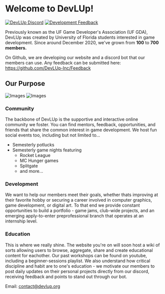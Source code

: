 # Welcome to DevLUp!

[![DevLUp Discord](https://img.shields.io/discord/521957275204845578?color=7289dA&label=DevLUp%20UF%20Discord&logo=discord&logoColor=white)]([https://discord.gg/3pmt6vCKeX](https://devlup.org/r/discord))
[![Development Feedback](https://img.shields.io/badge/Development-Feedback-informational?style=flat&logo=github&logoColor=white&color=3cad0f)](https://github.com/DevLUp-Inc/Feedback)

Previously known as the UF Game Developer's Association (UF GDA), DevLUp was created by University of Florida students interested in game development. Since around December 2020, we've grown from **100** to **700 members.**

On Github, we are developing our website and a discord bot that our members can use. Any feedback can be submitted here: https://github.com/DevLUp-Inc/Feedback

## Our Purpose
![Images](https://media.discordapp.net/attachments/922216869312729088/1005218402710863993/unknown.png?width=533&height=400)
![Images](https://media.discordapp.net/attachments/922216869312729088/1005216946809217165/unknown.png?width=300&height=400)

### Community

The backbone of DevLUp is the supportive and interactive online community we foster. You can find mentors, feedback, opportunities, and friends that share the common interest in game development. We host fun social events too, including but not limited to...
* Semesterly potlucks
* Semesterly game nights featuring
  * Rocket League
  * MC Hunger games
  * Splitgate
  * and more... 

### Development

We want to help our members meet their goals, whether thats improving at their favorite hobby or securing a career involved in computer graphics, game development, or digital art. To that end we provide constant opportunities to build a portfolio - game jams, club-wide projects, and an emerging apply-to-enter preprofessional branch that operates at an internship level.

### Education
This is where we really shine. The website you're on will soon host a wiki of sorts allowing users to browse, aggregate, share and create educational content for eachother. Our past workshops can be found on youtube, including a beginner-sessions playlist. We also understand how critical discipline and habit are to one's education - we motivate our members to post daily updates on their personal projects directly from our discord, receiving feedback and points to stand out through our bot. 

[//]: ## (Behind The Scenes, information on the org's story as well as just putting the credits section here.)

Email: contact@devlup.org
